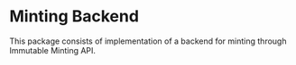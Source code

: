 # Minting Backend

This package consists of implementation of a backend for minting through Immutable Minting API.
